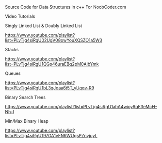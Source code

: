 Source Code for Data Structures in c++ For NoobCoder.com

Video Tutorials

Singly Linked List & Doubly Linked List

https://www.youtube.com/playlist?list=PLvTjg4siRgU02UgV08owYouXQSZO1a5W3

Stacks 

https://www.youtube.com/playlist?list=PLvTjg4siRgU1QGp46uraEBq2pM0AibYmk

Queues

https://www.youtube.com/playlist?list=PLvTjg4siRgU1bL3qJoaa6t5T_yUqqv-R9

Binary Search Trees

https://www.youtube.com/playlist?list=PLvTjg4siRgU1ahA4wioy9qF3eMcH-Nh-I

Min/Max Binary Heap

https://www.youtube.com/playlist?list=PLvTjg4siRgU197GA1yFNRWUgsPZnvjuyL
